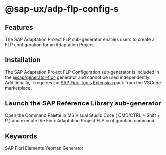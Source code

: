 # @sap-ux/adp-flp-config-s

## Features

The SAP Adaptation Project FLP sub-generator enables users to create a FLP configuration for an Adaptation Project.

## Installation

The SAP Adaptation Project FLP Configuration sub-generator is included in the [@sap/generator-fiori](https://www.npmjs.com/package/@sap/generator-fiori) generator and cannot be used independently. Additionally, it requires the [SAP Fiori Tools Extension](https://marketplace.visualstudio.com/items?itemName=SAPSE.sap-ux-fiori-tools-extension-pack) pack from the VSCode marketplace.


## Launch the SAP Reference Library sub-generator

Open the Command Palette in MS Visual Studio Code ( CMD/CTRL + Shift + P ) and execute the Fiori: Adaptation Project FLP configuration command.


## Keywords
SAP Fiori Elements
Yeoman
Generator
